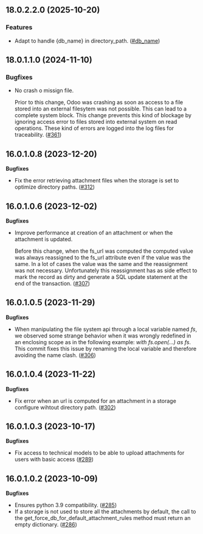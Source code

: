 ## 18.0.2.2.0 (2025-10-20)

### Features

- Adapt to handle {db_name} in directory_path. ([#db_name](https://github.com/OCA/storage/issues/db_name))


## 18.0.1.1.0 (2024-11-10)

### Bugfixes

- No crash o missign file.

  Prior to this change, Odoo was crashing as soon as access to a file stored into
  an external filesytem was not possible. This can lead to a complete system block.
  This change prevents this kind of blockage by ignoring access error to files
  stored into external system on read operations. These kind of errors are logged
  into the log files for traceability. ([#361](https://github.com/OCA/storage/issues/361))


## 16.0.1.0.8 (2023-12-20)

**Bugfixes**

- Fix the error retrieving attachment files when the storage is set to
  optimize directory paths.
  ([\#312](https://github.com/OCA/storage/issues/312))

## 16.0.1.0.6 (2023-12-02)

**Bugfixes**

- Improve performance at creation of an attachment or when the
  attachment is updated.

  Before this change, when the fs_url was computed the computed value
  was always reassigned to the fs_url attribute even if the value was
  the same. In a lot of cases the value was the same and the
  reassignment was not necessary. Unfortunately this reassignment has as
  side effect to mark the record as dirty and generate a SQL update
  statement at the end of the transaction.
  ([\#307](https://github.com/OCA/storage/issues/307))

## 16.0.1.0.5 (2023-11-29)

**Bugfixes**

- When manipulating the file system api through a local variable named
  *fs*, we observed some strange behavior when it was wrongly redefined
  in an enclosing scope as in the following example: *with fs.open(...)
  as fs*. This commit fixes this issue by renaming the local variable
  and therefore avoiding the name clash.
  ([\#306](https://github.com/OCA/storage/issues/306))

## 16.0.1.0.4 (2023-11-22)

**Bugfixes**

- Fix error when an url is computed for an attachment in a storage
  configure wihtout directory path.
  ([\#302](https://github.com/OCA/storage/issues/302))

## 16.0.1.0.3 (2023-10-17)

**Bugfixes**

- Fix access to technical models to be able to upload attachments for
  users with basic access
  ([\#289](https://github.com/OCA/storage/issues/289))

## 16.0.1.0.2 (2023-10-09)

**Bugfixes**

- Ensures python 3.9 compatibility.
  ([\#285](https://github.com/OCA/storage/issues/285))
- If a storage is not used to store all the attachments by default, the
  call to the get_force_db_for_default_attachment_rules method must
  return an empty dictionary.
  ([\#286](https://github.com/OCA/storage/issues/286))
